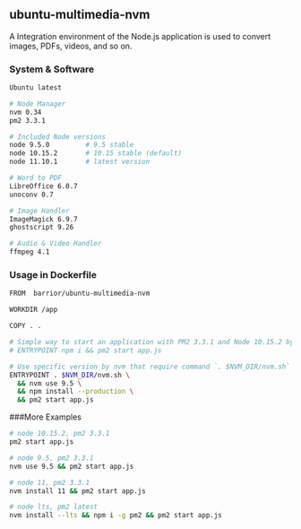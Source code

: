 ## ubuntu-multimedia-nvm

A Integration environment of the Node.js application is used to convert images, PDFs, videos, and so on. 

### System & Software

```bash
Ubuntu latest

# Node Manager
nvm 0.34
pm2 3.3.1

# Included Node versions
node 9.5.0         # 9.5 stable
node 10.15.2       # 10.15 stable (default)
node 11.10.1       # latest version

# Word to PDF
LibreOffice 6.0.7
unoconv 0.7

# Image Handler
ImageMagick 6.9.7
ghostscript 9.26

# Audio & Video Handler
ffmpeg 4.1
```

### Usage in Dockerfile

```bash
FROM  barrior/ubuntu-multimedia-nvm

WORKDIR /app

COPY . .

# Simple way to start an application with PM2 3.3.1 and Node 10.15.2 by default.
# ENTRYPOINT npm i && pm2 start app.js

# Use specific version by nvm that require command `. $NVM_DIR/nvm.sh` before.
ENTRYPOINT . $NVM_DIR/nvm.sh \
  && nvm use 9.5 \
  && npm install --production \
  && pm2 start app.js
```

###More Examples

```bash
# node 10.15.2, pm2 3.3.1
pm2 start app.js

# node 9.5, pm2 3.3.1
nvm use 9.5 && pm2 start app.js

# node 11, pm2 3.3.1 
nvm install 11 && pm2 start app.js

# node lts, pm2 latest
nvm install --lts && npm i -g pm2 && pm2 start app.js
```

